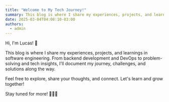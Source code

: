 ```yaml
---
title: "Welcome to My Tech Journey!"
summary: This blog is where I share my experiences, projects, and learnings in software engineering.
date: 2025-03-04T04:08:10-03:00
authors:
  - admin
---
```

Hi, I'm Lucas! 🚀

This blog is where I share my experiences, projects, and learnings in software engineering. From backend development and DevOps to problem-solving and tech insights, I'll document my journey, challenges, and solutions along the way.

Feel free to explore, share your thoughts, and connect. Let's learn and grow together!

Stay tuned for more! 👨‍💻🔥
